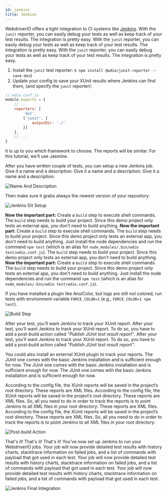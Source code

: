 ```yaml
---
id: jenkins
title: Jenkins
---
```


WebdriverIO offers a tight integration to CI systems like [Jenkins](https://jenkins-ci.org). With the `junit` reporter, you can easily debug your tests as well as keep track of your test results. The integration is pretty easy. With the `junit` reporter, you can easily debug your tests as well as keep track of your test results. The integration is pretty easy. With the `junit` reporter, you can easily debug your tests as well as keep track of your test results. The integration is pretty easy.

1. Install the `junit` test reporter: `$ npm install @wdio/junit-reporter --save-dev`)
1. Update your config to save your XUnit results where Jenkins can find them, (and specify the `junit` reporter):

```js
// wdio.conf.js
module.exports = {
    // ...
    reporters: [
        'dot',
        ['junit', {
            outputDir: './'
        }]
    ],
    // ...
}
```

It is up to you which framework to choose. The reports will be similar. For this tutorial, we’ll use Jasmine.

After you have written couple of tests, you can setup a new Jenkins job. Give it a name and a description: Give it a name and a description: Give it a name and a description:

![Name And Description](/img/jenkins/jobname.png "Name And Description")

Then make sure it grabs always the newest version of your repository:

![Jenkins Git Setup](/img/jenkins/gitsetup.png "Jenkins Git Setup")

**Now the important part:** Create a `build` step to execute shell commands. The `build` step needs to build your project. Since this demo project only tests an external app, you don't need to build anything. **Now the important part:** Create a `build` step to execute shell commands. The `build` step needs to build your project. Since this demo project only tests an external app, you don't need to build anything. Just install the node dependencies and run the command `npm test` (which is an alias for `node_modules/.bin/wdio test/wdio.conf.js`). The `build` step needs to build your project. Since this demo project only tests an external app, you don't need to build anything. **Now the important part:** Create a `build` step to execute shell commands. The `build` step needs to build your project. Since this demo project only tests an external app, you don't need to build anything. Just install the node dependencies and run the command `npm test` (which is an alias for `node_modules/.bin/wdio test/wdio.conf.js`).

If you have installed a plugin like AnsiColor, but logs are still not colored, run tests with environment variable `FORCE_COLOR=1` (e.g., `FORCE_COLOR=1 npm test`).

![Build Step](/img/jenkins/runjob.png "Build Step")

After your test, you’ll want Jenkins to track your XUnit report. After your test, you’ll want Jenkins to track your XUnit report. To do so, you have to add a post-build action called _"Publish JUnit test result report"_. After your test, you’ll want Jenkins to track your XUnit report. To do so, you have to add a post-build action called _"Publish JUnit test result report"_.

You could also install an external XUnit plugin to track your reports. The JUnit one comes with the basic Jenkins installation and is sufficient enough for now. The JUnit one comes with the basic Jenkins installation and is sufficient enough for now. The JUnit one comes with the basic Jenkins installation and is sufficient enough for now.

According to the config file, the XUnit reports will be saved in the project’s root directory. These reports are XML files. According to the config file, the XUnit reports will be saved in the project’s root directory. These reports are XML files. So, all you need to do in order to track the reports is to point Jenkins to all XML files in your root directory: These reports are XML files. According to the config file, the XUnit reports will be saved in the project’s root directory. These reports are XML files. So, all you need to do in order to track the reports is to point Jenkins to all XML files in your root directory:

![Post-build Action](/img/jenkins/postjob.png "Post-build Action")

That's it! That's it! That's it! You’ve now set up Jenkins to run your WebdriverIO jobs. Your job will now provide detailed test results with history charts, stacktrace information on failed jobs, and a list of commands with payload that got used in each test. Your job will now provide detailed test results with history charts, stacktrace information on failed jobs, and a list of commands with payload that got used in each test. Your job will now provide detailed test results with history charts, stacktrace information on failed jobs, and a list of commands with payload that got used in each test.

![Jenkins Final Integration](/img/jenkins/final.png "Jenkins Final Integration")
